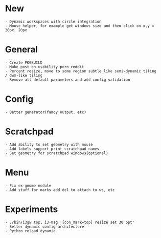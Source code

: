 # New
    - Dynamic workspaces with circle integration
    - Mouse helper, for example get windows size and then click on x,y = 20px, 20px

# General
    - Create PKGBUILD
    - Make post on usability porn reddit
    - Percent resize, move to some region subtle like semi-dynamic tiling / dwm-like tiling
    - Remove all default parameters and add config validation

# Config
    - Better generator(fancy output, etc)

# Scratchpad
    - Add ability to set geometry with mouse
    - Add labels support print scratchpad names
    - Set geometry for scratchpad windows(optional)

# Menu
    - Fix ex-gnome module
    - Add stuff for marks add del to attach to ws, etc

# Experiments
    - ./bin/i3gw top; i3-msg '[con_mark=top] resize set 30 ppt'
    - Better dynamic config architecture
    - Python reload dynamic
